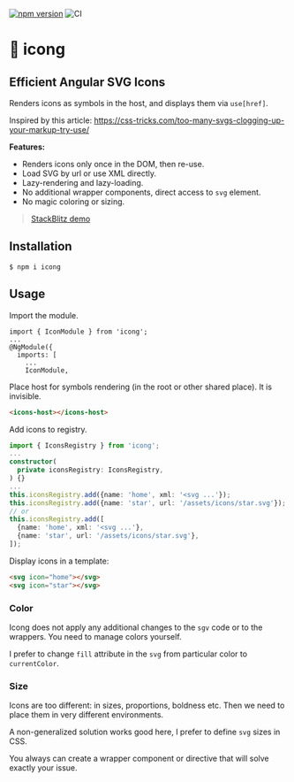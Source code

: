 [![npm version](https://badge.fury.io/js/icong.svg)](https://www.npmjs.com/package/icong)
![CI](https://github.com/navix/icong/actions/workflows/ci.yml/badge.svg)

# 🦍 icong

## Efficient Angular SVG Icons

Renders icons as symbols in the host, and displays them via `use[href]`.

Inspired by this article: https://css-tricks.com/too-many-svgs-clogging-up-your-markup-try-use/

**Features:**

* Renders icons only once in the DOM, then re-use.
* Load SVG by url or use XML directly.
* Lazy-rendering and lazy-loading.
* No additional wrapper components, direct access to `svg` element.
* No magic coloring or sizing.

> [StackBlitz demo](https://stackblitz.com/edit/icong-demo?file=src/app/app.component.ts)

## Installation

```
$ npm i icong
```


## Usage

Import the module.

```
import { IconModule } from 'icong';
...
@NgModule({
  imports: [
    ...
    IconModule,
```

Place host for symbols rendering (in the root or other shared place). It is invisible.

```html
<icons-host></icons-host>
```

Add icons to registry.

```typescript
import { IconsRegistry } from 'icong';
...
constructor(
  private iconsRegistry: IconsRegistry,
) {}
...
this.iconsRegistry.add({name: 'home', xml: '<svg ...'});
this.iconsRegistry.add({name: 'star', url: '/assets/icons/star.svg'});
// or
this.iconsRegistry.add([
  {name: 'home', xml: '<svg ...'},
  {name: 'star', url: '/assets/icons/star.svg'},
]);
```

Display icons in a template:

```html
<svg icon="home"></svg>
<svg icon="star"></svg>
```

### Color

Icong does not apply any additional changes to the `sgv` code or to the wrappers. You need to manage colors yourself.

I prefer to change `fill` attribute in the `svg` from particular color to `currentColor`. 

### Size

Icons are too different: in sizes, proportions, boldness etc. Then we need to place them in very different environments.

A non-generalized solution works good here, I prefer to define `svg` sizes in CSS.

You always can create a wrapper component or directive that will solve exactly your issue.
